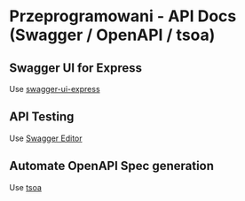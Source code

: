 # Przeprogramowani - API Docs (Swagger / OpenAPI / tsoa)

## Swagger UI for Express

Use [swagger-ui-express](https://www.npmjs.com/package/swagger-ui-express)

## API Testing

Use [Swagger Editor](https://editor.swagger.io)

## Automate OpenAPI Spec generation

Use [tsoa](https://github.com/lukeautry/tsoa)
